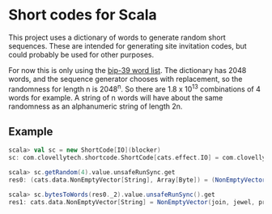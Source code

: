Short codes for Scala
===

This project uses a dictionary of words to generate random short sequences. These are intended for generating site invitation codes, but could probably be used for other purposes.

For now this is only using the [bip-39 word list](https://github.com/bitcoin/bips/blob/master/bip-0039/english.txt). The dictionary has 2048 words, and the sequence generator chooses with replacement, so the randomness for length n is 2048<sup>n</sup>. So there are 1.8 x 10<sup>13</sup> combinations of 4 words for example. A string of n words will have about the same randomness as an alphanumeric string of length 2n.

Example
---
```scala
scala> val sc = new ShortCode[IO](blocker)
sc: com.clovellytech.shortcode.ShortCode[cats.effect.IO] = com.clovellytech.shortcode.ShortCode@2f738d7f

scala> sc.getRandom(4).value.unsafeRunSync.get
res0: (cats.data.NonEmptyVector[String], Array[Byte]) = (NonEmptyVector(join, jewel, practice, mixture, inhale),Array(3, -63, 3, -65, 5, 75, 4, 114, 3, -99))

scala> sc.bytesToWords(res0._2).value.unsafeRunSync().get
res1: cats.data.NonEmptyVector[String] = NonEmptyVector(join, jewel, practice, mixture, inhale)
```